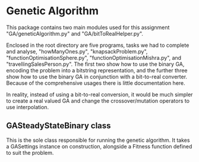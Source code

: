 # Genetic Algorithm
This package contains two main modules used for this assignment "GA/geneticAlgorithm.py" and "GA/bitToRealHelper.py".  
  
Enclosed in the root directory are five programs, tasks we had to complete and analyse, "howManyOnes.py", "knapsackProblem.py", "functionOptimisationSphere.py", "functionOptimisationMishra.py", and "travellingSalesPerson.py". The first two show how to use the binary GA, encoding the problem into a bitstring representation, and the further three show how to use the binary GA in conjunction with a bit-to-real converter. Because of the comprehensive usages there is little documentation here.  
  
In reality, instead of using a bit-to-real conversion, it would be much simpler to create a real valued GA and change the crossover/mutation operators to use interpolation.  
  
## GASteadyStateBinary class
This is the sole class responsible for running the genetic algorithm. It takes a GASettings instance on construction, alongside a Fitness function defined to suit the problem.